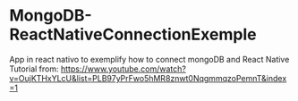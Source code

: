 # MongoDB-ReactNativeConnectionExemple
App in react nativo to exemplify how to connect mongoDB and React Native
<br>Tutorial from: https://www.youtube.com/watch?v=OujKTHxYLcU&list=PLB97yPrFwo5hMR8znwt0NqgmmqzoPemnT&index=1
